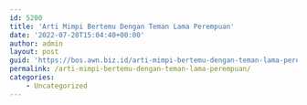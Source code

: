 ```yaml
---
id: 5200
title: 'Arti Mimpi Bertemu Dengan Teman Lama Perempuan'
date: '2022-07-20T15:04:40+00:00'
author: admin
layout: post
guid: 'https://bos.awn.biz.id/arti-mimpi-bertemu-dengan-teman-lama-perempuan/'
permalink: /arti-mimpi-bertemu-dengan-teman-lama-perempuan/
categories:
    - Uncategorized
---
```


